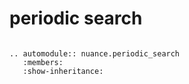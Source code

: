 # periodic search

```{eval-rst} 

.. automodule:: nuance.periodic_search
   :members:
   :show-inheritance:


```